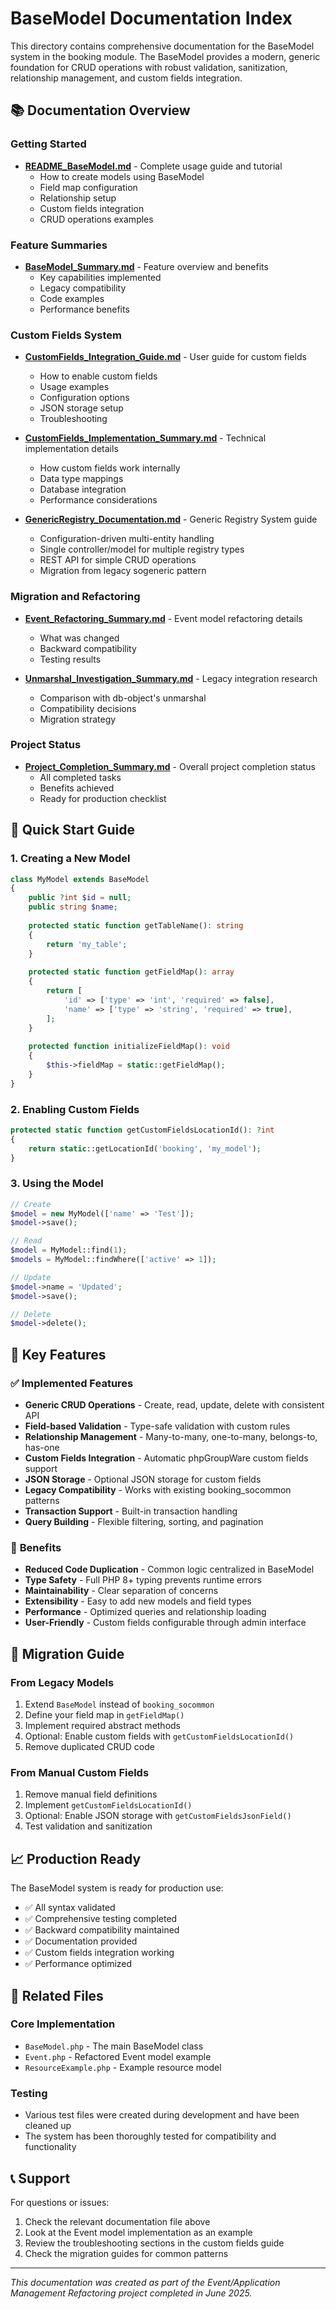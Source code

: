 # BaseModel Documentation Index

This directory contains comprehensive documentation for the BaseModel system in the booking module. The BaseModel provides a modern, generic foundation for CRUD operations with robust validation, sanitization, relationship management, and custom fields integration.

## 📚 Documentation Overview

### Getting Started
- **[README_BaseModel.md](README_BaseModel.md)** - Complete usage guide and tutorial
  - How to create models using BaseModel
  - Field map configuration
  - Relationship setup
  - Custom fields integration
  - CRUD operations examples

### Feature Summaries
- **[BaseModel_Summary.md](BaseModel_Summary.md)** - Feature overview and benefits
  - Key capabilities implemented
  - Legacy compatibility
  - Code examples
  - Performance benefits

### Custom Fields System
- **[CustomFields_Integration_Guide.md](CustomFields_Integration_Guide.md)** - User guide for custom fields
  - How to enable custom fields
  - Usage examples
  - Configuration options
  - JSON storage setup
  - Troubleshooting

- **[CustomFields_Implementation_Summary.md](CustomFields_Implementation_Summary.md)** - Technical implementation details
  - How custom fields work internally
  - Data type mappings
  - Database integration
  - Performance considerations

- **[GenericRegistry_Documentation.md](GenericRegistry_Documentation.md)** - Generic Registry System guide
  - Configuration-driven multi-entity handling
  - Single controller/model for multiple registry types
  - REST API for simple CRUD operations
  - Migration from legacy sogeneric pattern

### Migration and Refactoring
- **[Event_Refactoring_Summary.md](Event_Refactoring_Summary.md)** - Event model refactoring details
  - What was changed
  - Backward compatibility
  - Testing results

- **[Unmarshal_Investigation_Summary.md](Unmarshal_Investigation_Summary.md)** - Legacy integration research
  - Comparison with db-object's unmarshal
  - Compatibility decisions
  - Migration strategy

### Project Status
- **[Project_Completion_Summary.md](Project_Completion_Summary.md)** - Overall project completion status
  - All completed tasks
  - Benefits achieved
  - Ready for production checklist

## 🎯 Quick Start Guide

### 1. **Creating a New Model**
```php
class MyModel extends BaseModel
{
    public ?int $id = null;
    public string $name;
    
    protected static function getTableName(): string
    {
        return 'my_table';
    }
    
    protected static function getFieldMap(): array
    {
        return [
            'id' => ['type' => 'int', 'required' => false],
            'name' => ['type' => 'string', 'required' => true],
        ];
    }
    
    protected function initializeFieldMap(): void
    {
        $this->fieldMap = static::getFieldMap();
    }
}
```

### 2. **Enabling Custom Fields**
```php
protected static function getCustomFieldsLocationId(): ?int
{
    return static::getLocationId('booking', 'my_model');
}
```

### 3. **Using the Model**
```php
// Create
$model = new MyModel(['name' => 'Test']);
$model->save();

// Read
$model = MyModel::find(1);
$models = MyModel::findWhere(['active' => 1]);

// Update
$model->name = 'Updated';
$model->save();

// Delete
$model->delete();
```

## 🔧 Key Features

### ✅ **Implemented Features**
- **Generic CRUD Operations** - Create, read, update, delete with consistent API
- **Field-based Validation** - Type-safe validation with custom rules
- **Relationship Management** - Many-to-many, one-to-many, belongs-to, has-one
- **Custom Fields Integration** - Automatic phpGroupWare custom fields support
- **JSON Storage** - Optional JSON storage for custom fields
- **Legacy Compatibility** - Works with existing booking_socommon patterns
- **Transaction Support** - Built-in transaction handling
- **Query Building** - Flexible filtering, sorting, and pagination

### 🎯 **Benefits**
- **Reduced Code Duplication** - Common logic centralized in BaseModel
- **Type Safety** - Full PHP 8+ typing prevents runtime errors
- **Maintainability** - Clear separation of concerns
- **Extensibility** - Easy to add new models and field types
- **Performance** - Optimized queries and relationship loading
- **User-Friendly** - Custom fields configurable through admin interface

## 🚀 Migration Guide

### From Legacy Models
1. Extend `BaseModel` instead of `booking_socommon`
2. Define your field map in `getFieldMap()`
3. Implement required abstract methods
4. Optional: Enable custom fields with `getCustomFieldsLocationId()`
5. Remove duplicated CRUD code

### From Manual Custom Fields
1. Remove manual field definitions
2. Implement `getCustomFieldsLocationId()`
3. Optional: Enable JSON storage with `getCustomFieldsJsonField()`
4. Test validation and sanitization

## 📈 Production Ready

The BaseModel system is ready for production use:
- ✅ All syntax validated
- ✅ Comprehensive testing completed
- ✅ Backward compatibility maintained
- ✅ Documentation provided
- ✅ Custom fields integration working
- ✅ Performance optimized

## 🔗 Related Files

### Core Implementation
- `BaseModel.php` - The main BaseModel class
- `Event.php` - Refactored Event model example
- `ResourceExample.php` - Example resource model

### Testing
- Various test files were created during development and have been cleaned up
- The system has been thoroughly tested for compatibility and functionality

## 📞 Support

For questions or issues:
1. Check the relevant documentation file above
2. Look at the Event model implementation as an example
3. Review the troubleshooting sections in the custom fields guide
4. Check the migration guides for common patterns

---

*This documentation was created as part of the Event/Application Management Refactoring project completed in June 2025.*
